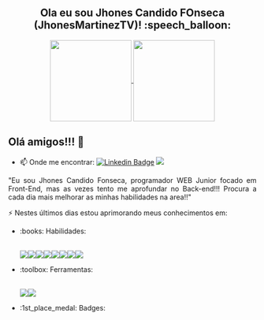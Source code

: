 <h2 align="center">Ola eu sou Jhones Candido FOnseca (JhonesMartinezTV)! :speech_balloon:</h2>

<p align="center">
  <a href="https://github.com/JhonesMartinezTV/github-readme-stats">
    <img
      align="center"
      height="165"
      src="https://github-readme-stats.vercel.app/api?username=JhonesMartinezTV&theme=dark&show_icons=true"
    />
  </a>
  
  <a href="https://github.com/JhonesMartinezTV/github-readme-stats">
    <img
      align="center"
      height="165"
      src="https://github-readme-stats.vercel.app/api/top-langs/?username=JhonesMartinezTV&&layout=compact&theme=chartreuse-dark"
    />
  </a> 
</p>



## Olá amigos!!! 👋

* 📫 Onde me encontrar: 
[![Linkedin Badge](https://img.shields.io/badge/-Jhones%20Candido-0077B5?style=flat-square&logo=Linkedin&logoColor=white&link=https://www.linkedin.com/in/jhones-fonseca-299b94202/)]([https://www.linkedin.com/in/pedro-henrique-lustosa-e-silva-29b827144](https://www.linkedin.com/in/jhones-fonseca-299b94202/)) 
![](https://komarev.com/ghpvc/?username=JhonesMartinezTV&color=2ecc71)


<p align="justify">
  "Eu sou Jhones Candido Fonseca, programador WEB Junior focado em Front-End, mas as vezes tento me aprofundar no Back-end!!! Procura a cada dia mais melhorar as minhas habilidades na area!!"
</p>

:zap: Nestes últimos dias estou aprimorando meus conhecimentos em:

<ul>
  <li>:books: Habilidades:</li>
  <br/>
  <p align="left">
<img src="https://img.shields.io/badge/C%23-239120?style=for-the-badge&logo=c-sharp&logoColor=white"><img src="https://img.shields.io/badge/.NET-5C2D91?style=for-the-badge&logo=.net&logoColor=white"><img src="https://img.shields.io/badge/CSS-239120?&style=for-the-badge&logo=css3&logoColor=white"><img src="https://img.shields.io/badge/CSS3-1572B6?style=for-the-badge&logo=css3&logoColor=white"><img src="https://img.shields.io/badge/HTML-239120?style=for-the-badge&logo=html5&logoColor=white"><img         src="https://img.shields.io/badge/HTML5-E34F26?style=for-the-badge&logo=html5&logoColor=white"><img src="https://img.shields.io/badge/Bootstrap-563D7C?style=for-the-badge&logo=bootstrap&logoColor=white"><img src="https://img.shields.io/badge/JavaScript-F7DF1E?style=for-the-badge&logo=javascript&logoColor=black">
  </p>
  
  <li>:toolbox: Ferramentas:</li>
  <br/>
  <p align="left">
<img src="https://img.shields.io/badge/Visual_Studio-5C2D91?style=for-the-badge&logo=visual%20studio&logoColor=white"><img src="https://img.shields.io/badge/Visual_Studio_Code-0078D4?style=for-the-badge&logo=visual%20studio%20code&logoColor=white">
  </p>

  <li>:1st_place_medal: Badges:</li>
</ul>
